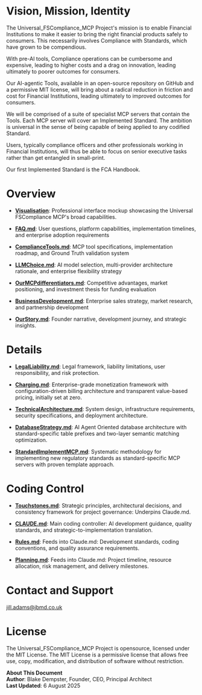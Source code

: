 # Vision, Mission, Identity

The Universal_FSCompliance_MCP Project's mission is to enable Financial Institutions to make it easier to bring the right financial products safely to consumers. This necessarily involves Compliance with Standards, which have grown to be compendious. 

With pre-AI tools, Compliance operations can be cumbersome and expensive, leading to higher costs and a drag on innovation, leading ultimately to poorer outcomes for consumers. 

Our AI-agentic Tools, available in an open-source repository on GitHub and a permissive MIT license, will bring about a radical reduction in friction and cost for Financial Institutions, leading ultimately to improved outcomes for consumers. 

We will be comprised of a suite of specialist MCP servers that contain the Tools. Each MCP server will cover an Implemented Standard. The ambition is universal in the sense of being capable of being applied to any codified Standard.

Users, typically compliance officers and other professionals working in Financial Institutions, will thus be able to focus on senior executive tasks rather than get entangled in small-print. 

Our first Implemented Standard is the FCA Handbook.

# Overview

- **[Visualisation](https://htmlpreview.github.io/?https://github.com/99blakeD99/Universal_FSCompliance_MCP/blob/main/index.html)**: Professional interface mockup showcasing the Universal FSCompliance MCP's broad capabilities. 

- **[FAQ.md](FAQ.md)**: User questions, platform capabilities, implementation timelines, and enterprise adoption requirements

- **[ComplianceTools.md](ComplianceTools.md)**: MCP tool specifications, implementation roadmap, and Ground Truth validation system

- **[LLMChoice.md](LLMChoice.md)**: AI model selection, multi-provider architecture rationale, and enterprise flexibility strategy

- **[OurMCPdifferentiators.md](OurMCPdifferentiators.md)**: Competitive advantages, market positioning, and investment thesis for funding evaluation

- **[BusinessDevelopment.md](BusinessDevelopment.md)**: Enterprise sales strategy, market research, and partnership development

- **[OurStory.md](OurStory.md)**: Founder narrative, development journey, and strategic insights.
 
# Details

- **[LegalLiability.md](LegalLiability.md)**: Legal framework, liability limitations, user responsibility, and risk protection.

- **[Charging.md](Charging.md)**: Enterprise-grade monetization framework with configuration-driven billing architecture and transparent value-based pricing, initially set at zero.

- **[TechnicalArchitecture.md](TechnicalArchitecture.md)**: System design, infrastructure requirements, security specifications, and deployment architecture.

- **[DatabaseStrategy.md](DatabaseStrategy.md)**: AI Agent Oriented database architecture with standard-specific table prefixes and two-layer semantic matching optimization.

- **[StandardImplementMCP.md](StandardImplementMCP.md)**: Systematic methodology for implementing new regulatory standards as standard-specific MCP servers with proven template approach.

# Coding Control

- **[Touchstones.md](Touchstones.md)**: Strategic principles, architectural decisions, and consistency framework for project governance: Underpins Claude.md.
  
- **[CLAUDE.md](CLAUDE.md)**: Main coding controller: AI development guidance, quality standards, and strategic-to-implementation translation.
 
- **[Rules.md](Rules.md)**: Feeds into Claude.md: Development standards, coding conventions, and quality assurance requirements.

- **[Planning.md](Planning.md)**: Feeds into Claude.md: Project timeline, resource allocation, risk management, and delivery milestones.

# Contact and Support

jill.adams@jbmd.co.uk  

# License

The Universal_FSCompliance_MCP Project is opensource, licensed under the MIT License. The MIT License is a permissive license that allows free use, copy, modification, and distribution of software without restriction.

**About This Document**  
**Author**: Blake Dempster, Founder, CEO, Principal Architect  
**Last Updated**: 6 August 2025  
 